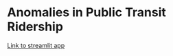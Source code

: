 # Anomalies in Public Transit Ridership 

[Link to streamlit app](https://anomalies-in-public-transit-ridership.streamlit.app/)
